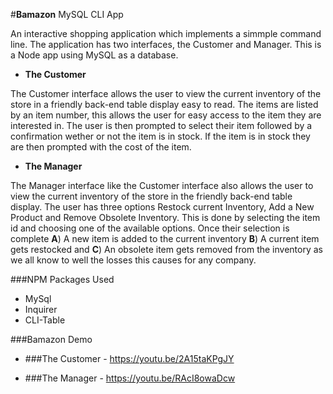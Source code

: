 #**Bamazon**
MySQL CLI App



An interactive shopping application which implements a simmple command line. The application has two
interfaces, the Customer and Manager. This is a Node app using MySQL as a database.

* **The Customer**

The Customer interface allows the user to view the current inventory of the store in a friendly back-end
table display easy to read. The items are listed by an item number, this allows the user for easy access
to the item they are interested in. The user is then prompted to select their item followed by a confirmation wether or not the item is in stock. If the item is in stock they are then prompted with the cost of the item.

* **The Manager**

The Manager interface like the Customer interface also allows the user to view the current inventory of the 
store in the friendly back-end table display. The user has three options Restock current Inventory, Add a New Product and Remove Obsolete Inventory. This is done by selecting the item id and choosing one of the available
options. Once their selection is complete **A**) A new item is added to the current inventory **B**) A current item gets restocked and **C**) An obsolete item gets removed from the inventory as we all know to well the losses this causes for any company.

###NPM Packages Used

* MySql
* Inquirer
* CLI-Table


###Bamazon Demo

* ###The Customer - https://youtu.be/2A15taKPgJY



* ###The Manager - https://youtu.be/RAcI8owaDcw





